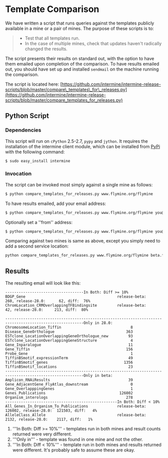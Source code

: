 # Template Comparison

We have written a script that runs queries against the templates publicly available in a mine or a pair of mines. The purpose of these scripts is to:

> * Test that all templates run.
> * In the case of multiple mines, check that updates haven't radically changed the results.

The script presents their results on standard out, with the option to have them emailed upon completion of the comparison. To have results emailed out, you should have set up and installed `sendmail` on the machine running the comparison.

The script is located here: [https://github.com/intermine/intermine-release-scripts/blob/master/compare\_templates\_for\_releases.py](https://github.com/intermine/intermine-release-scripts/blob/master/compare_templates_for_releases.py)

## Python Script

### Dependencies

This script will run on `cPython` 2.5-2.7, `pypy` and `jython`. It requires the installation of the intermine client module, which can be installed from [PyPi](http://pypi.python.org) with the following command:

```bash
$ sudo easy_install intermine
```

### Invocation

The script can be invoked most simply against a single mine as follows:

```bash
$ python compare_templates_for_releases.py www.flymine.org/flymine
```

To have results emailed, add your email address:

```bash
$ python compare_templates_for_releases.py www.flymine.org/flymine you@your.host.org
```

Optionally set a ''from'' address:

```bash
$ python compare_templates_for_releases.py www.flymine.org/flymine you@your.host.org noreply@blackhole.net
```

Comparing against two mines is same as above, except you simply need to add a second service location:

```bash
python compare_templates_for_releases.py www.flymine.org/flymine beta.flymine.org/beta you@your.host.org
```

## Results

The resulting email will look like this:

```text
-----------------------------------In Both: Diff >= 10%
BDGP_Gene                                         release-beta:     260, release-28.0:      62, diff:  76%
ChromLocation_CRMOverlappingTFBindingsite         release-beta:      42, release-28.0:     213, diff:  80%

----------------------------------------------------------------------
-----------------------------------Only in 28.0:
ChromosomeLocation_Tiffin                               8
Disease_GeneOrthologue                                363
ESTclone_LocationOverlappingGeneOrthologue_new         93
ESTclone_LocationOverlappingGeneStructure               4
Gene_Inparalogue                                       11
Gene_Tiffin                                           156
Probe_Gene                                              1
TiffinBSmotif_expressionTerm                           49
TiffinBSmotif_genes                                  1356
TiffinBSmotif_locations                                23
----------------------------------------------------------------------
-----------------------------------Only in beta:
Amplicon_RNAiResults                                   39
Gene_AdjacentGene_FlyAtlas_downstream                   0
Gene_OverlapppingGenes                                  1
Genes_Publications                                 126002
Organism_interologs                                   278
--------------------------------------------------In Both: Diff < 10%
All_Genes_In_Organism_To_Publications             release-beta:  126002, release-28.0:  121503, diff:   4%
AlleleClass_Allele                                release-beta:    2132, release-28.0:    2117, diff:   1%
```

1. '''In Both: Diff &gt;= 10%''' - templates run in both mines and result counts returned were very different.
2. '''Only in''' - template was found in one mine and not the other.
3. '''In Both: Diff &lt; 10%''' - template run in both mines and results returned were different. It's probably safe to assume these are okay.

